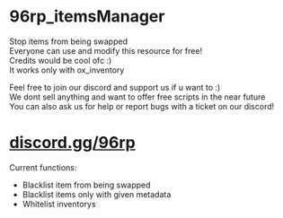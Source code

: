 # 96rp_itemsManager
<p>
  Stop items from being swapped<br>
  Everyone can use and modify this resource for free!<br>
  Credits would be cool ofc :)<br>
  It works only with ox_inventory
</p>
<p>
  Feel free to join our discord and support us if u want to :)<br>
  We dont sell anything and want to offer free scripts in the near future<br>
  You can also ask us for help or report bugs with a ticket on our discord!
</p>
<h1><a href="https://discord.gg/96rp">discord.gg/96rp</a></h1>
Current functions:
<ul>
   <li>Blacklist item from being swapped</li>
   <li>Blacklist items only with given metadata</li>
   <li>Whitelist inventorys</li>
</ul>
